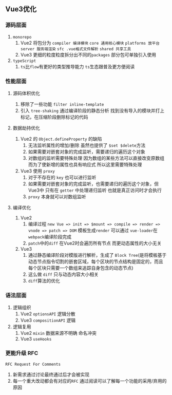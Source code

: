 ## Vue3优化

### 源码层面
1.  `monorepo`
    1.  Vue2 将包分为 `compiler 编译模块` `core 通用核心模块` `platforms 放平台` `server 服务端渲染` `sfc .vue格式文件解析` `shared 共享工具`
    2.  Vue3 更细的粒度粒度拆分出不同的`packages` 部分包可单独引入使用
2.  `typeScript`
    1.  `ts`比`flow`有更好的类型推导能力 `ts`生态跟普及更方便阅读

### 性能层面
1.  源码体积优化
    1.  移除了一些功能 `filter inline-template`
    2.  引入 `tree-shaking` 通过编译阶段的静态分析 找到没有导入的模块并打上标记，在压缩阶段删除标记的代码
2.  数据劫持优化
    1.  Vue2 的 `Object.defineProperty` 的缺陷 
        1.  无法监听属性的增加/删除 虽然也提供了 `$set $delete`方法
        2.  如果需要对嵌套对象的完成监听，需要递归的遍历这个对象
        3.  对数组的监听需要特殊处理 因为数组的某些方法可以直接改变原数组 而为了使新增的属性也具有响应式 所以这里需要特殊处理
    2.  Vue3 使用 `proxy`
        1.  对于不存在的 `key`  也可以进行监听
        2.  如果需要对嵌套对象的完成监听，也需要递归的遍历这个对象，但Vue3中 只有在 `getter` 中处理递归监听 也就是真正访问时才会执行
        3.  `proxy` 本身就可以对数组监听

3.  编译优化
    1.  Vue2 
        1.  编译过程 `new Vue => init => $mount => compile => render => vnode => patch => DOM` 模板生成`render` 可以通过 `vue-loader`在 `webpack`编译阶段完成
        2.  `patch`中的`diff` 在Vue2时会遍历所有节点 而更动态属性的大小无关
    2.  Vue3
        1.  通过静态编译阶段对模版进行解析，生成了 `Block Tree`(是将模板基于动态节点指令切割的嵌套区域，每个区块的节点结构是固定的，而且每个区块只需要一个数组来追踪自身包含的动态节点)
        2.  这么做 `diff` 只与动态内容大小相关
        3.  `diff`算法的优化


### 语法层面
1.  逻辑组织
    1.  Vue2 `optionsAPI` 逻辑分散
    2.  Vue3 `compositionAPI`  逻辑
2.  逻辑复用
    1.  Vue2 `mixin` 数据来源不明确 命名冲突
    2.  Vue3 `useHooks`

### 更能升级 RFC

`RFC Request For Comments` 
1.  新需求通过讨论最终通过后才会被实现 
2.  每一个重大改动都会有对应的`RFC` 通过阅读可以了解每一个功能的采用/弃用的原因